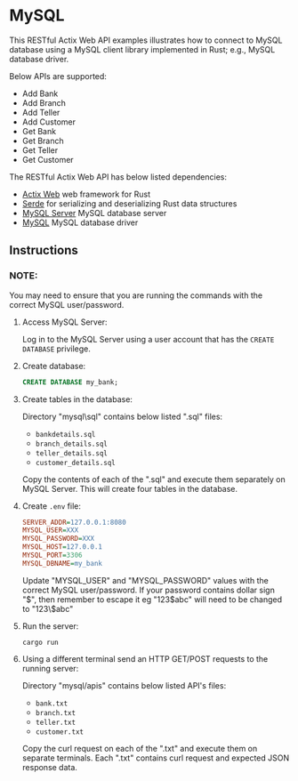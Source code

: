 # MySQL

This RESTful Actix Web API examples illustrates how to connect to MySQL database using a MySQL client library implemented in Rust; e.g., MySQL database driver.

Below APIs are supported:

- Add Bank
- Add Branch
- Add Teller
- Add Customer
- Get Bank
- Get Branch
- Get Teller
- Get Customer

The RESTful Actix Web API has below listed dependencies:

- [Actix Web](https://github.com/actix/actix-web) web framework for Rust
- [Serde](https://github.com/serde-rs/serde) for serializing and deserializing Rust data structures
- [MySQL Server](https://github.com/mysql/mysql-server) MySQL database server
- [MySQL](https://github.com/blackbeam/rust-mysql-simple) MySQL database driver

## Instructions

### NOTE:

You may need to ensure that you are running the commands with the correct MySQL user/password.

1. Access MySQL Server:

   Log in to the MySQL Server using a user account that has the `CREATE DATABASE` privilege.

1. Create database:

   ```sql
   CREATE DATABASE my_bank;
   ```

1. Create tables in the database:

   Directory "mysql\sql" contains below listed ".sql" files:

   - `bankdetails.sql`
   - `branch_details.sql`
   - `teller_details.sql`
   - `customer_details.sql`

   Copy the contents of each of the ".sql" and execute them separately on MySQL Server. This will create four tables in the database.

1. Create `.env` file:

   ```ini
   SERVER_ADDR=127.0.0.1:8080
   MYSQL_USER=XXX
   MYSQL_PASSWORD=XXX
   MYSQL_HOST=127.0.0.1
   MYSQL_PORT=3306
   MYSQL_DBNAME=my_bank
   ```

   Update "MYSQL_USER" and "MYSQL_PASSWORD" values with the correct MySQL user/password.
   If your password contains dollar sign "$", then remember to escape it eg "123$abc" will need to be changed to "123\\$abc"

1. Run the server:

   ```shell
   cargo run
   ```

1. Using a different terminal send an HTTP GET/POST requests to the running server:

   Directory "mysql/apis" contains below listed API's files:

   - `bank.txt`
   - `branch.txt`
   - `teller.txt`
   - `customer.txt`

   Copy the curl request on each of the ".txt" and execute them on separate terminals. Each ".txt" contains curl request and expected JSON response data.
